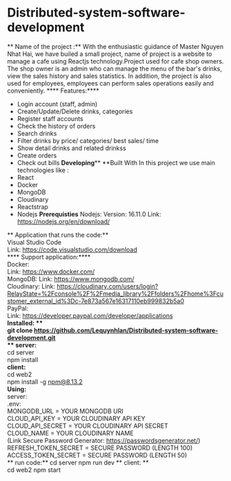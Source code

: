 # Distributed-system-software-development
** Name of the project :**
 With the enthusiastic guidance of Master Nguyen Nhat Hai, we have builed a small project, name of project is a website to manage a cafe using Reactjs technology.Project used for cafe shop owners. The shop owner is an admin who can manage the menu of the bar's drinks, view the sales history and sales statistics. In addition, the project is also used for employees, employees can perform sales operations easily and conveniently.
**** Features:****
 - Login account (staff, admin)
 - Create/Update/Delete drinks, categories
 - Register staff accounts
 - Check the history of orders
 - Search drinks
 - Filter drinks by price/ categories/ best sales/ time
 - Show detail drinks and related drinkss
 - Create orders
 - Check out bills
**Developing****
**Built With
In this project we use main technologies like :
  - React
  - Docker
  - MongoDB
  - Cloudinary
  - Reactstrap
  - Nodejs
**Prerequisties**
 Nodejs: 
  Version: 16.11.0
  Link: https://nodejs.org/en/download/
 
 ** Application that runs the code:**                        
 Visual Studio Code               
   Link: https://code.visualstudio.com/download                             
**** Support application:****                 
  Docker:                                  
 Link: https://www.docker.com/           
  MongoDB:
   Link: https://www.mongodb.com/   
  Cloudinary:
   Link: https://cloudinary.com/users/login?RelayState=%2Fconsole%2F%2Fmedia_library%2Ffolders%2Fhome%3Fcustomer_external_id%3Dc-7e873a567e16317110eb999832b5a0  
  PayPal:  
   Link: https://developer.paypal.com/developer/applications  
**Installed: **  
 git clone https://github.com/Lequynhlan/Distributed-system-software-development.git  
** server:**  
    cd server  
    npm install  
 **client:**  
    cd web2  
    npm install -g npm@8.13.2   
**Using:**  
 server:  
  .env:  
   MONGODB_URL = YOUR MONGODB URI  
   CLOUD_API_KEY = YOUR CLOUDINARY API KEY  
   CLOUD_API_SECRET = YOUR CLOUDINARY API SECRET  
   CLOUD_NAME = YOUR CLOUDINARY NAME  
   (Link Secure Password Generator: https://passwordsgenerator.net/)  
    REFRESH_TOKEN_SECRET = SECURE PASSWORD (LENGTH 100)  
    ACCESS_TOKEN_SECRET = SECURE PASSWORD (LENGTH 50)  
**  run code:**
    cd server
    npm run dev
** client: **   
    cd web2
    npm start


